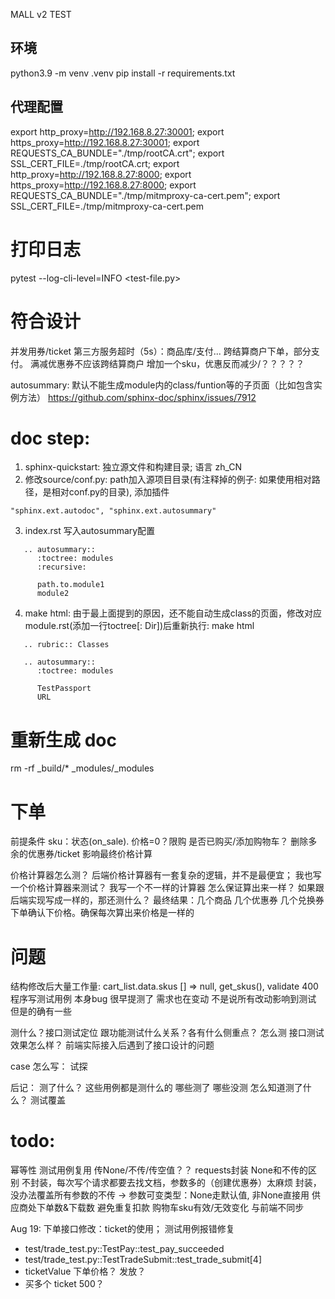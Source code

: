 MALL v2 TEST

## 环境
python3.9 -m venv .venv
pip install -r requirements.txt

## 代理配置
export http_proxy=http://192.168.8.27:30001; export https_proxy=http://192.168.8.27:30001;
export REQUESTS_CA_BUNDLE="./tmp/rootCA.crt";
export SSL_CERT_FILE=./tmp/rootCA.crt;
export http_proxy=http://192.168.8.27:8000; export https_proxy=http://192.168.8.27:8000;
export REQUESTS_CA_BUNDLE="./tmp/mitmproxy-ca-cert.pem"; 
export SSL_CERT_FILE=./tmp/mitmproxy-ca-cert.pem
<!-- export CURL_CA_BUNDLE="./tmp/mitmproxy-ca-cert.pem"; -->
# 打印日志
pytest --log-cli-level=INFO <test-file.py>
# 符合设计
并发用券/ticket
第三方服务超时（5s）：商品库/支付...
跨结算商户下单，部分支付。 满减优惠券不应该跨结算商户
增加一个sku，优惠反而减少/？？？？？


autosummary: 默认不能生成module内的class/funtion等的子页面（比如包含实例方法） https://github.com/sphinx-doc/sphinx/issues/7912

# doc step:
1. sphinx-quickstart: 独立源文件和构建目录; 语言 zh_CN
2. 修改source/conf.py: path加入源项目目录(有注释掉的例子: 如果使用相对路径，是相对conf.py的目录), 添加插件
```
"sphinx.ext.autodoc", "sphinx.ext.autosummary"
```   
3. index.rst 写入autosummary配置
``` 
   .. autosummary::
      :toctree: modules
      :recursive: 

      path.to.module1
      module2
```
4.  make html: 由于最上面提到的原因，还不能自动生成class的页面，修改对应module.rst(添加一行toctree[: Dir])后重新执行: make html
```
   .. rubric:: Classes

   .. autosummary::
      :toctree: modules

      TestPassport
      URL
```

# 重新生成 doc
<!-- rm -rf build source/modules -->
rm -rf _build/* _modules/_modules

# 下单

前提条件
sku：状态(on_sale). 价格=0？限购 是否已购买/添加购物车？
删除多余的优惠券/ticket 影响最终价格计算

价格计算器怎么测？ 后端价格计算器有一套复杂的逻辑，并不是最便宜；
我也写一个价格计算器来测试？ 我写一个不一样的计算器 怎么保证算出来一样？ 如果跟后端实现写成一样的，那还测什么？
最终结果：几个商品 几个优惠券 几个兑换券 下单确认下价格。确保每次算出来价格是一样的 

# 问题
结构修改后大量工作量: cart_list.data.skus [] => null, get_skus(), validate 400
程序写测试用例 本身bug
很早提测了 需求也在变动 不是说所有改动影响到测试 但是的确有一些

测什么？接口测试定位 跟功能测试什么关系？各有什么侧重点？
怎么测
接口测试效果怎么样？ 前端实际接入后遇到了接口设计的问题 

case 怎么写：
试探

后记：
测了什么？ 这些用例都是测什么的 哪些测了 哪些没测
怎么知道测了什么？ 测试覆盖
# todo:
幂等性
测试用例复用
传None/不传/传空值？？ requests封装 None和不传的区别 
    不封装，每次写个请求都要去找文档，参数多的（创建优惠券）太麻烦
    封装，没办法覆盖所有参数的不传 -> 参数可变类型：None走默认值, 非None直接用
供应商处下单数&下载数 避免重复扣款
购物车sku有效/无效变化 与前端不同步


Aug 19: 下单接口修改：ticket的使用；
测试用例报错修复
- test/trade_test.py::TestPay::test_pay_succeeded
- test/trade_test.py::TestTradeSubmit::test_trade_submit[4]
- ticketValue 下单价格？ 发放？
- 买多个 ticket 500？